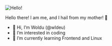 ![Hello!](https://img.shields.io/badge/Hello!-Welcome%20to%20my%20Profile!-brightgreen)

Hello there! I am me, and I hail from my mother! 🌟

- 👋 Hi, I’m Woldu (@wldeu)
- 👀 I’m interested in coding
- 🌱 I’m currently learning Frontend and Linux

